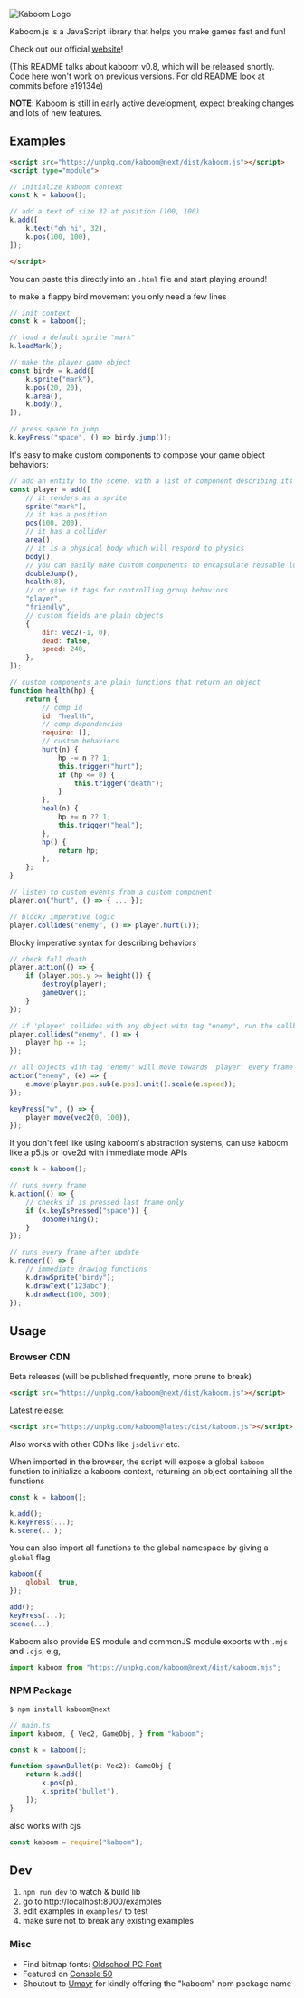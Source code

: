 ![Kaboom Logo](misc/kaboom.png)

Kaboom.js is a JavaScript library that helps you make games fast and fun!

Check out our official [website](https://kaboomjs.com/)!

(This README talks about kaboom v0.8, which will be released shortly. Code here won't work on previous versions. For old README look at commits before e19134e)

**NOTE**: Kaboom is still in early active development, expect breaking changes and lots of new features.

## Examples

```html
<script src="https://unpkg.com/kaboom@next/dist/kaboom.js"></script>
<script type="module">

// initialize kaboom context
const k = kaboom();

// add a text of size 32 at position (100, 100)
k.add([
    k.text("oh hi", 32),
    k.pos(100, 100),
]);

</script>
```

You can paste this directly into an `.html` file and start playing around!

to make a flappy bird movement you only need a few lines
```js
// init context
const k = kaboom();

// load a default sprite "mark"
k.loadMark();

// make the player game object
const birdy = k.add([
    k.sprite("mark"),
    k.pos(20, 20),
    k.area(),
    k.body(),
]);

// press space to jump
k.keyPress("space", () => birdy.jump());
```

It's easy to make custom components to compose your game object behaviors:
```js
// add an entity to the scene, with a list of component describing its behavior
const player = add([
    // it renders as a sprite
    sprite("mark"),
    // it has a position
    pos(100, 200),
    // it has a collider
    area(),
    // it is a physical body which will respond to physics
    body(),
    // you can easily make custom components to encapsulate reusable logics
    doubleJump(),
    health(8),
    // or give it tags for controlling group behaviors
    "player",
    "friendly",
    // custom fields are plain objects
    {
        dir: vec2(-1, 0),
        dead: false,
        speed: 240,
    },
]);

// custom components are plain functions that return an object
function health(hp) {
    return {
        // comp id
        id: "health",
        // comp dependencies
        require: [],
        // custom behaviors
        hurt(n) {
            hp -= n ?? 1;
            this.trigger("hurt");
            if (hp <= 0) {
                this.trigger("death");
            }
        },
        heal(n) {
            hp += n ?? 1;
            this.trigger("heal");
        },
        hp() {
            return hp;
        },
    };
}

// listen to custom events from a custom component
player.on("hurt", () => { ... });

// blocky imperative logic
player.collides("enemy", () => player.hurt(1));
```

Blocky imperative syntax for describing behaviors
```js
// check fall death
player.action(() => {
    if (player.pos.y >= height()) {
        destroy(player);
        gameOver();
    }
});

// if 'player' collides with any object with tag "enemy", run the callback
player.collides("enemy", () => {
    player.hp -= 1;
});

// all objects with tag "enemy" will move towards 'player' every frame
action("enemy", (e) => {
    e.move(player.pos.sub(e.pos).unit().scale(e.speed));
});

keyPress("w", () => {
    player.move(vec2(0, 100)),
});
```

If you don't feel like using kaboom's abstraction systems, can use kaboom like a p5.js or love2d with immediate mode APIs

```js
const k = kaboom();

// runs every frame
k.action(() => {
    // checks if is pressed last frame only
    if (k.keyIsPressed("space")) {
        doSomeThing();
    }
});

// runs every frame after update
k.render(() => {
    // immediate drawing functions
    k.drawSprite("birdy");
    k.drawText("123abc");
    k.drawRect(100, 300);
});
```

## Usage

### Browser CDN

Beta releases (will be published frequently, more prune to break)
```html
<script src="https://unpkg.com/kaboom@next/dist/kaboom.js"></script>
```

Latest release:
```html
<script src="https://unpkg.com/kaboom@latest/dist/kaboom.js"></script>
```

Also works with other CDNs like `jsdelivr` etc.

When imported in the browser, the script will expose a global `kaboom` function to initialize a kaboom context, returning an object containing all the functions

```js
const k = kaboom();

k.add();
k.keyPress(...);
k.scene(...);
```

You can also import all functions to the global namespace by giving a `global` flag

```js
kaboom({
    global: true,
});

add();
keyPress(...);
scene(...);
```

Kaboom also provide ES module and commonJS module exports with `.mjs` and `.cjs`, e.g,

```js
import kaboom from "https://unpkg.com/kaboom@next/dist/kaboom.mjs";
```

### NPM Package

```
$ npm install kaboom@next
```

```ts
// main.ts
import kaboom, { Vec2, GameObj, } from "kaboom";

const k = kaboom();

function spawnBullet(p: Vec2): GameObj {
    return k.add([
        k.pos(p),
        k.sprite("bullet"),
    ]);
}
```

also works with cjs

```js
const kaboom = require("kaboom");
```

## Dev

1. `npm run dev` to watch & build lib
1. go to http://localhost:8000/examples
1. edit examples in `examples/` to test
1. make sure not to break any existing examples

### Misc

- Find bitmap fonts: [Oldschool PC Font](https://int10h.org/oldschool-pc-fonts)
- Featured on [Console 50](https://console.substack.com/p/console-50)
- Shoutout to [Umayr](https://github.com/umayr) for kindly offering the "kaboom" npm package name
